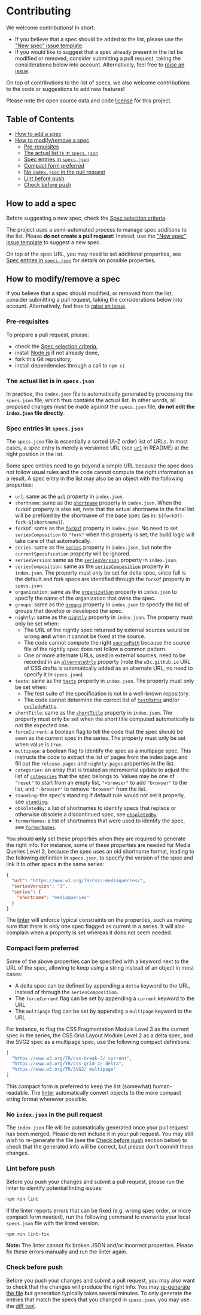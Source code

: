 # Contributing

We welcome contributions! In short:

- If you believe that a spec should be added to the list, please use the
["New spec" issue template](https://github.com/w3c/browser-specs/issues/new/choose).
- If you would like to suggest that a spec already present in the list be
modified or removed, consider submitting a pull request, taking the
considerations below into account. Alternatively, feel free to [raise an
issue](https://github.com/w3c/browser-specs/issues/new).

On top of contributions to the list of specs, we also welcome contributions to
the code or suggestions to add new features!

Please note the open source data and code [license](LICENSE.md) for this
project.


## Table of Contents

- [How to add a spec](#how-to-add-a-spec)
- [How to modify/remove a spec](#how-to-modifyremove-a-spec)
  - [Pre-requisites](#pre-requisites)
  - [The actual list is in `specs.json`](#the-actual-list-is-in-specsjson)
  - [Spec entries in `specs.json`](#spec-entries-in-specsjson)
  - [Compact form preferred](#compact-form-preferred)
  - [No `index.json` in the pull request](#no-indexjson-in-the-pull-request)
  - [Lint before push](#lint-before-push)
  - [Check before push](#check-before-push)


## How to add a spec

Before suggesting a new spec, check the [Spec selection
criteria](README.md#spec-selection-criteria).

The project uses a semi-automated process to manage spec additions to the list.
Please **do not create a pull request**! Instead, use the ["New spec" issue
template](https://github.com/w3c/browser-specs/issues/new/choose) to suggest a
new spec.

On top of the spec URL, you may need to set additional properties, see
[Spec entries in `specs.json`](#spec-entries-in-specsjson) for details on
possible properties.


## How to modify/remove a spec

If you believe that a spec should modified, or removed from the list, consider
submitting a pull request, taking the considerations below into account.
Alternatively, feel free to [raise an
issue](https://github.com/w3c/browser-specs/issues/new).

### Pre-requisites

To prepare a pull request, please:
- check the [Spec selection criteria](README.md#spec-selection-criteria),
- install [Node.js](https://nodejs.org/en/) if not already done,
- fork this Git repository,
- install dependencies through a call to `npm ci`


### The actual list is in `specs.json`

In practice, the `index.json` file is automatically generated by processing the
`specs.json` file, which thus contains the actual list. In other words, all
proposed changes must be made against the `specs.json` file, **do not edit the
`index.json` file directly**.


### Spec entries in `specs.json`

The `specs.json` file is essentially a sorted (A-Z order) list of URLs. In most
cases, a spec entry is merely a versioned URL (see [`url`](README.md#url) in
README) at the right position in the list.

Some spec entries need to go beyond a simple URL because the spec does not
follow usual rules and the code cannot compute the right information as a
result. A spec entry in the list may also be an object with the following
properties:

- `url`: same as the [`url`](README.md#url) property in `index.json`.
- `shortname`: same as the [`shortname`](README.md#shortname) property in
`index.json`. When the `forkOf` property is also set, note that the actual
shortname in the final list will be prefixed by the shortname of the base
spec (as in: `${forkOf}-fork-${shortname}`).
- `forkOf`: same as the [`forkOf`](README.md#forkof) property in `index.json`.
No need to set `seriesComposition` to `"fork"` when this property is set, the
build logic will take care of that automatically.
- `series`: same as the [`series`](README.md#series) property in `index.json`,
but note the `currentSpecification` property will be ignored.
- `seriesVersion`: same as the [`seriesVersion`](README.md#seriesversion)
property in `index.json`.
- `seriesComposition`: same as the [`seriesComposition`](README.md#seriesComposition)
property in `index.json`. The property must only be set for delta spec, since
full is the default and fork specs are identified through the `forkOf` property
in `specs.json`.
- `organization`: same as the [`organization`](README.md#organization) property
in `index.json` to specify the name of the organization that owns the spec.
- `groups`: same as the [`groups`](README.md#groups) property in `index.json`
to specify the list of groups that develop or developed the spec.
- `nightly`: same as the [`nightly`](README.md#nightly) property in
`index.json`. The property must only be set when:
  - The URL of the nightly spec returned by external sources would be wrong
    **and** when it cannot be fixed at the source.
  - The code cannot compute the right [`sourcePath`](README.md#nightlysourcepath)
    because the source file of the nightly spec does not follow a common pattern.
  - One or more alternate URLs, used in external sources, need to be recorded in
    an [`alternateUrls`](README.md#nightlyalternateurls) property (note the
    `w3c.github.io` URL of CSS drafts is automatically added as an alternate
    URL, no need to specify it in `specs.json`)
- `tests`: same as the [`tests`](README.md#tests) property in `index.json`. The
property must only be set when:
  - The test suite of the specification is not in a well-known repository.
  - The code cannot determine the correct list of [`testPaths`](README.md#teststestpaths)
    and/or [`excludePaths`](README.md#testsexcludepaths).
- `shortTitle`: same as the [`shortTitle`](README.md#shorttitle) property in
`index.json`. The property must only be set when the short title computed
automatically is not the expected one.
- `forceCurrent`: a boolean flag to tell the code that the spec should be seen
as the current spec in the series. The property must only be set when value is
`true`.
- `multipage`: a boolean flag to identify the spec as a multipage spec. This
instructs the code to extract the list of pages from the index page and fill
out the `release.pages` and `nightly.pages` properties in the list.
- `categories`: an array that is treated as incremental update to adjust the
list of [`categories`](README.md#categories) that the spec belongs to. Values
may be one of `"reset"` to start from an empty list, `"+browser"` to add
`"browser"` to the list, and `"-browser"` to remove `"browser"` from the list.
- `standing`: the spec's standing if default rule would not set it properly,
see [`standing`](README.md#standing).
- `obsoletedBy`: a list of shortnames to identify specs that replace or
otherwise obsolete a discontinued spec, see
[`obsoletedBy`](README.md#obsoletedby).
- `formerNames`: a list of shortnames that were used to identify the spec, see
[`formerNames`](README.md#formernames).

You should **only** set these properties when they are required to generate the
right info. For instance, some of these properties are needed for Media Queries
Level 3, because the spec uses an old shortname format, leading to the following
definition in `specs.json`, to specify the version of the spec and link it to
other specs in the same series:

```json
{
  "url": "https://www.w3.org/TR/css3-mediaqueries/",
  "seriesVersion": "3",
  "series": {
    "shortname": "mediaqueries"
  }
}
```

The [linter](#lint-before-push) will enforce typical constraints on the
properties, such as making sure that there is only one spec flagged as current
in a series. It will also complain when a property is set whereas it does not
seem needed.


### Compact form preferred

Some of the above properties can be specified with a keyword next to the URL of
the spec, allowing to keep using a string instead of an object in most cases:
- A delta spec can be defined by appending a `delta` keyword to the URL, instead
of through the `seriesComposition`.
- The `forceCurrent` flag can be set by appending a `current` keyword to the URL
- The `multipage` flag can be set by appending a `multipage` keyword to the URL

For instance, to flag the CSS Fragmentation Module Level 3 as the current spec
in the series, the CSS Grid Layout Module Level 2 as a delta spec, and the SVG2
spec as a multipage spec, use the following compact definitions:

```json
[
  "https://www.w3.org/TR/css-break-3/ current",
  "https://www.w3.org/TR/css-grid-2/ delta",
  "https://www.w3.org/TR/SVG2/ multipage"
]
```

This compact form is preferred to keep the list (somewhat) human-readable. The
[linter](#lint-before-push) automatically convert objects to the more compact
string format whenever possible.


### No `index.json` in the pull request

The `index.json` file will be automatically generated once your pull request has
been merged. Please do not include it in your pull request. You may still wish
to re-generate the file (see the [Check before push](#check-before-push) section
below) to check that the generated info will be correct, but please don't commit
these changes.


### Lint before push

Before you push your changes and submit a pull request, please run the linter
to identify potential linting issues:

```bash
npm run lint
```

If the linter reports errors that can be fixed (e.g. wrong spec order, or more
compact form needed), run the following command to overwrite your local
`specs.json` file with the linted version.

```bash
npm run lint-fix
```

**Note:** The linter cannot fix broken JSON and/or incorrect properties. Please
fix these errors manually and run the linter again.


### Check before push

Before you push your changes and submit a pull request, you may also want to
check that the changes will produce the right info. You may
[re-generate the file](README.md#how-to-generate-indexjson-manually) but
generation typically takes several minutes. To only generate the entries that
match the specs that you changed in `specs.json`, you may use the
[diff tool](README.md#build-a-diff-of-indexjson).